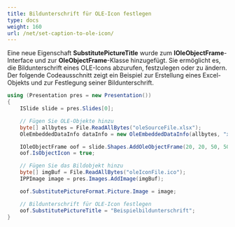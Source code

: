```yaml
---
title: Bildunterschrift für OLE-Icon festlegen
type: docs
weight: 160
url: /net/set-caption-to-ole-icon/
---
```


Eine neue Eigenschaft **SubstitutePictureTitle** wurde zum **IOleObjectFrame**-Interface und zur **OleObjectFrame**-Klasse hinzugefügt. Sie ermöglicht es, die Bildunterschrift eines OLE-Icons abzurufen, festzulegen oder zu ändern. Der folgende Codeausschnitt zeigt ein Beispiel zur Erstellung eines Excel-Objekts und zur Festlegung seiner Bildunterschrift.

```csharp
using (Presentation pres = new Presentation())
{
    ISlide slide = pres.Slides[0];

    // Fügen Sie OLE-Objekte hinzu
    byte[] allbytes = File.ReadAllBytes("oleSourceFile.xlsx");
    OleEmbeddedDataInfo dataInfo = new OleEmbeddedDataInfo(allbytes, "xlsx");

    IOleObjectFrame oof = slide.Shapes.AddOleObjectFrame(20, 20, 50, 50, dataInfo);
    oof.IsObjectIcon = true;

    // Fügen Sie das Bildobjekt hinzu
    byte[] imgBuf = File.ReadAllBytes("oleIconFile.ico");
    IPPImage image = pres.Images.AddImage(imgBuf);

    oof.SubstitutePictureFormat.Picture.Image = image;

    // Bildunterschrift für OLE-Icon festlegen
    oof.SubstitutePictureTitle = "Beispielbildunterschrift";
}
```